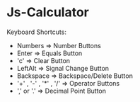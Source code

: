 # Js-Calculator

Keyboard Shortcuts:


- Numbers => Number Buttons
- Enter => Equals Button
- 'c' => Clear Button
- LeftAlt => Signal Change Button
- Backspace => Backspace/Delete Button
- '+' , '-' , '*' , '/' => Operator Buttons
- ',' or '.' => Decimal Point Button

